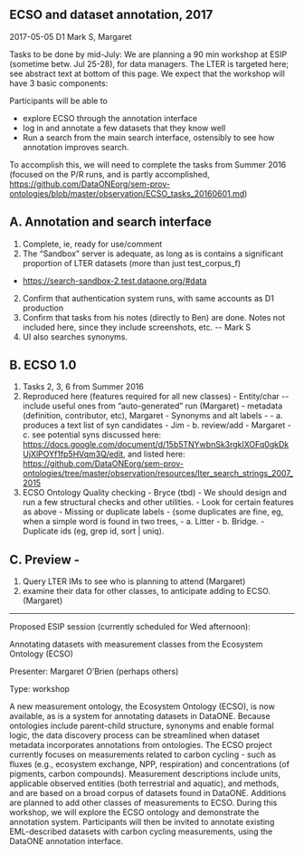 ECSO and dataset annotation, 2017
--------------
2017-05-05 D1
Mark S, Margaret


Tasks to be done by mid-July:
We are planning a 90 min workshop at ESIP (sometime betw. Jul 25-28), for data managers. The LTER is targeted here; see abstract text at bottom of this page. We expect that the workshop will have 3 basic components:

Participants will be able to 
 - explore ECSO through the annotation interface
 - log in and annotate a few datasets that they know well
 - Run a search from the main search interface, ostensibly to see how annotation improves search.

To accomplish this, we will need to complete the tasks from Summer 2016 (focused on the P/R runs, and is partly accomplished, https://github.com/DataONEorg/sem-prov-ontologies/blob/master/observation/ECSO_tasks_20160601.md)


A. Annotation and search interface
--------------
1.	Complete, ie, ready for use/comment
  1.	The “Sandbox” server is adequate, as long as is contains a significant proportion of LTER datasets  (more than just test_corpus_f)
   -	https://search-sandbox-2.test.dataone.org/#data
  2.	Confirm that authentication system runs, with same accounts as D1 production
  3.	Confirm that tasks from his notes (directly to Ben) are done. Notes not included here, since they include screenshots, etc. -- Mark S 
  4.	UI also searches synonyms.

B.	ECSO 1.0
--------------
  1.	Tasks 2, 3, 6 from Summer 2016 
  2.	Reproduced here (features required for all new classes)
    -	Entity/char --include useful ones from “auto-generated” run (Margaret)
    -	metadata (definition, contributor, etc), Margaret
    -	Synonyms and alt labels - 
      -	a. produces a text list of syn candidates - Jim
      -	b. review/add - Margaret
      - c. see potential syns discussed here: https://docs.google.com/document/d/15b5TNYwbnSk3rgkIXOFq0gkDkUjXlPOYf1fp5HVqm3Q/edit, and listed here: https://github.com/DataONEorg/sem-prov-ontologies/tree/master/observation/resources/lter_search_strings_2007_2015
  3.	ECSO Ontology Quality checking - Bryce (tbd)
    -	We should design and run a few structural checks and other utilities.
    -	Look for certain features as above
    -	Missing or duplicate labels 
    -	(some duplicates are fine, eg, when a simple word is found in two trees,
      - a.	Litter
      - b.	Bridge.
    -	Duplicate ids (eg, grep id, sort | uniq). 

C.	Preview - 
--------------
  1.	Query LTER IMs to see who is planning to attend (Margaret)
  2.	examine their data for other classes, to anticipate adding to ECSO. (Margaret)




--------------
Proposed ESIP session (currently scheduled for Wed afternoon):

Annotating datasets with measurement classes from the Ecosystem Ontology (ECSO)

Presenter: Margaret O’Brien (perhaps others)

Type: workshop

A new measurement ontology, the Ecosystem Ontology (ECSO), is now available, as is a system for annotating datasets in DataONE. Because ontologies include parent-child structure, synonyms and enable formal logic, the data discovery process can be streamlined when dataset metadata incorporates annotations from ontologies. The ECSO project currently focuses on measurements related to carbon cycling - such as fluxes (e.g., ecosystem exchange, NPP, respiration) and concentrations (of pigments, carbon compounds). Measurement descriptions include units, applicable observed entities (both terrestrial and aquatic), and methods, and are based on a broad corpus of datasets found in DataONE. Additions are planned to add other classes of measurements to ECSO.  During this workshop, we will explore the ECSO ontology and demonstrate the annotation system. Participants will then be invited to annotate existing EML-described datasets with carbon cycling measurements, using the DataONE annotation interface.


